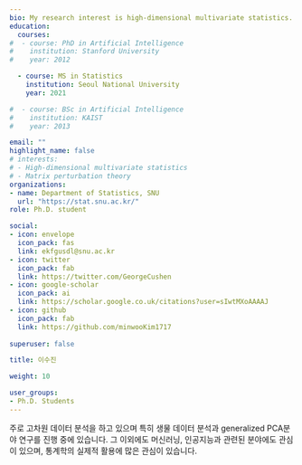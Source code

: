 ```yaml
---
bio: My research interest is high-dimensional multivariate statistics.
education:
  courses:
#  - course: PhD in Artificial Intelligence 
#    institution: Stanford University
#    year: 2012

  - course: MS in Statistics
    institution: Seoul National University
    year: 2021

#  - course: BSc in Artificial Intelligence
#    institution: KAIST
#    year: 2013

email: ""
highlight_name: false
# interests:
# - High-dimensional multivariate statistics
# - Matrix perturbation theory
organizations:
- name: Department of Statistics, SNU
  url: "https://stat.snu.ac.kr/"
role: Ph.D. student

social:
- icon: envelope
  icon_pack: fas
  link: ekfgusdl@snu.ac.kr
- icon: twitter
  icon_pack: fab
  link: https://twitter.com/GeorgeCushen
- icon: google-scholar
  icon_pack: ai
  link: https://scholar.google.co.uk/citations?user=sIwtMXoAAAAJ
- icon: github
  icon_pack: fab
  link: https://github.com/minwooKim1717
  
superuser: false

title: 이수진

weight: 10

user_groups:
- Ph.D. Students
---
```


주로 고차원 데이터 분석을 하고 있으며 특히 생물 데이터 분석과 generalized PCA분야 연구를 진행 중에 있습니다. 그 이외에도 머신러닝, 인공지능과 관련된 분야에도 관심이 있으며, 통계학의 실제적 활용에 많은 관심이 있습니다.
